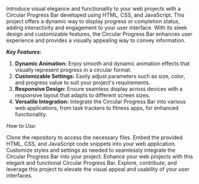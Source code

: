 Introduce visual elegance and functionality to your web projects with a Circular Progress Bar developed using HTML, CSS, and JavaScript. This project offers a dynamic way to display progress or completion
 status, adding interactivity and engagement to your user interface. With its sleek design and customizable features, the Circular Progress Bar enhances user experience and provides a visually appealing way to convey information.
 
_**Key Features:**_
 1. **Dynamic Animation:** Enjoy smooth and dynamic animation effects that visually represent progress in a circular format.
 2. **Customizable Settings:**  Easily adjust parameters such as size, color, and progress  value to suit your project's requirements.
 3. **Responsive Design:**  Ensure seamless display across devices with a responsive layout that adapts to different  screen sizes.
 4. **Versatile Integration:**  Integrate the Circular Progress Bar into various web applications, from task trackers to fitness apps, for enhanced functionality.

_How to Use:_

 Clone the repository to access the necessary files.
Embed the provided HTML, CSS, and JavaScript code snippets into your web application.
Customize styles and settings as needed to seamlessly integrate the Circular Progress Bar into your project.
Enhance your web projects with this elegant and functional Circular Progress Bar. Explore, contribute, and leverage this project to elevate the visual appeal and usability of your user interfaces.

